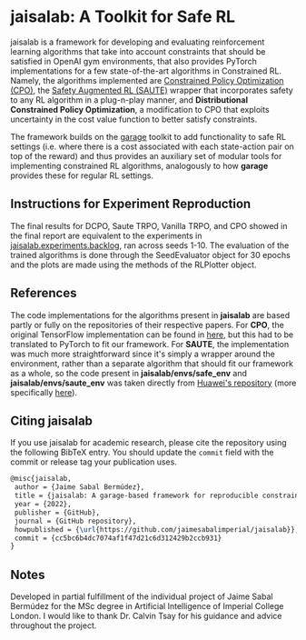 # jaisalab: A Toolkit for Safe RL

jaisalab is a framework for developing and evaluating reinforcement learning algorithms that take into account constraints that should be satisfied in OpenAI gym environments, that also provides PyTorch implementations for a few state-of-the-art algorithms in Constrained RL. 
Namely, the algorithms implemented are [Constrained Policy Optimization (CPO)](https://github.com/jaimesabalimperial/jaisalab/blob/master/jaisalab/algos/cpo.py), the [Safety Augmented RL (SAUTE)](https://github.com/jaimesabalimperial/jaisalab/blob/master/jaisalab/envs/saute_env.py) wrapper that incorporates safety to any RL algorithm in a plug-n-play manner, and **Distributional Constrained Policy Optimization**, a modification to CPO that exploits uncertainty in the cost value function to better satisfy constraints. 

The framework builds on the [garage](https://github.com/rlworkgroup/garage) toolkit to add functionality to safe RL settings (i.e. where there is a cost associated with each state-action pair on top of the reward) and thus provides an auxiliary set of modular tools for implementing constrained RL algorithms, analogously to how **garage** provides these for regular RL settings. 

## Instructions for Experiment Reproduction

The final results for DCPO, Saute TRPO, Vanilla TRPO, and CPO showed in the final report are equivalent to the experiments in [jaisalab.experiments.backlog](https://github.com/jaimesabalimperial/jaisalab/blob/master/jaisalab/experiments/backlog.py), ran across seeds 1-10. The evaluation of the trained algorithms is done through the SeedEvaluator object for 30 epochs and the plots are made using the methods of the RLPlotter object. 

## References

The code implementations for the algorithms present in **jaisalab** are based partly or fully on the repositories of their respective papers. For **CPO**, the original TensorFlow implementation can be found in [here](https://github.com/jachiam/cpo), but this had to be translated to PyTorch to fit our framework. For **SAUTE**, the implementation was much more straightforward since it's simply a wrapper around the environment, rather than a separate algorithm that should fit our framework as a whole, so the code present in **jaisalab/envs/safe_env** and **jaisalab/envs/saute_env** was taken directly from [Huawei's repository](https://github.com/huawei-noah/HEBO) (more specifically [here](https://github.com/huawei-noah/HEBO/tree/405dc4ceb93a79f0d1f0eaa24f5458dd26de1d05/SAUTE/envs/wrappers)). 

## Citing jaisalab

If you use jaisalab for academic research, please cite the repository using the
following BibTeX entry. You should update the `commit` field with the commit or
release tag your publication uses.

```latex
@misc{jaisalab,
 author = {Jaime Sabal Bermúdez},
 title = {jaisalab: A garage-based framework for reproducible constrained reinforcement learning research},
 year = {2022},
 publisher = {GitHub},
 journal = {GitHub repository},
 howpublished = {\url{https://github.com/jaimesabalimperial/jaisalab}},
 commit = {cc5bc6b4dc7074af1f47d21c6d312429b2ccb931}
}
```

## Notes

Developed in partial fulfillment of the individual project of Jaime Sabal Bermúdez for the MSc degree in Artificial Intelligence of Imperial College London. I would like to thank Dr. Calvin Tsay for his guidance and advice throughout the project. 

